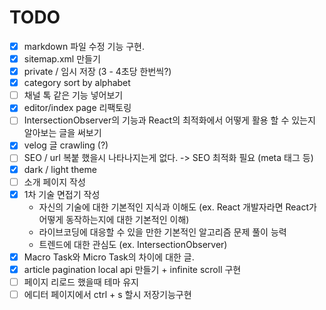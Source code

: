 # TODO
* [x] markdown 파일 수정 기능 구현.
* [x] sitemap.xml 만들기
* [x] private / 임시 저장 (3 - 4초당 한번씩?)
* [x] category sort by alphabet
* [ ] 채널 톡 같은 기능 넣어보기
* [x] editor/index page 리팩토링
* [ ] IntersectionObserver의 기능과 React의 최적화에서 어떻게 활용 할 수 있는지 알아보는 글을 써보기
* [x] velog 글 crawling (?)
* [ ] SEO / url 복붙 했을시 나타나지는게 없다. -> SEO 최적화 필요 (meta 태그 등)
* [x] dark / light theme
* [ ] 소개 페이지 작성
* [x] 1차 기술 면접기 작성
    * 자신의 기술에 대한 기본적인 지식과 이해도 (ex. React 개발자라면 React가 어떻게 동작하는지에 대한 기본적인 이해)
    * 라이브코딩에 대응할 수 있을 만한 기본적인 알고리즘 문제 풀이 능력
    * 트렌드에 대한 관심도 (ex. IntersectionObserver)
* [x] Macro Task와 Micro Task의 차이에 대한 글.
* [x] article pagination local api 만들기 + infinite scroll 구현
* [ ] 페이지 리로드 했을때 테마 유지
* [ ] 에디터 페이지에서 ctrl + s 할시 저장기능구현